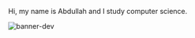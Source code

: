 Hi, my name is Abdullah and I study computer science.

![banner-dev](https://github.com/user-attachments/assets/4d89cb6d-9692-4608-bc9d-5640afcaf28c)
